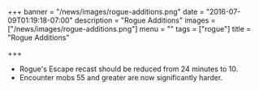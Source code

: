 +++
banner = "/news/images/rogue-additions.png"
date = "2016-07-09T01:19:18-07:00"
description = "Rogue Additions"
images = ["/news/images/rogue-additions.png"]
menu = ""
tags = ["rogue"]
title = "Rogue Additions"

+++
* Rogue's Escape recast should be reduced from 24 minutes to 10.
* Encounter mobs 55 and greater are now significantly harder.
<!--more-->